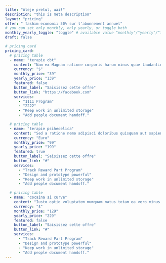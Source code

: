 ```yaml
---
title: "Aleje pretul, uai!"
description: "this is meta description"
layout: "pricing"
offer: " fashim economii 50% sur l'abonnement annuel"
# you can set only monthly, only yearly, or toggle both
monthly_yearly_toggle: "toggle" # available value "monthly"/"yearly"/"toggle"
draft: false

# pricing card
pricing_card:
  # pricing table
  - name: "terapie cbt"
    content: "Nam ex Magnam ratione corporis harum minus quae laudantium, ullam quaerat Illum"
    currency: "$"
    monthly_price: "39"
    yearly_price: "139"
    featured: false
    button_label: "Saisissez cette offre"
    button_link: "https://facebook.com"
    services:
      - "1111 Program"
      - "2222"
      - "Keep work in unlimited storage"
      - "Add people document handoff."

  # pricing table
  - name: "terapie psihedelica"
    content: "Sed a ratione nemo adipisci doloribus quisquam aut sapiente quibusdam illum debitis."
    currency: "Euro"
    monthly_price: "99"
    yearly_price: "199"
    featured: true
    button_label: "Saisissez cette offre"
    button_link: "#"
    services:
      - "Track Reward Part Program"
      - "Design and prototype powerful"
      - "Keep work in unlimited storage"
      - "Add people document handoff."

  # pricing table
  - name: "cocaina si curve"
    content: "Iusto optio voluptatem numquam natus totam ea vero minus nihil libero non!dlhfaslkfjlkdjfjklfdsalkfjds"
    currency: "$"
    monthly_price: "129"
    yearly_price: "229"
    featured: false
    button_label: "Saisissez cette offre"
    button_link: "#"
    services:
      - "Track Reward Part Program"
      - "Design and prototype powerful"
      - "Keep work in unlimited storage"
      - "Add people document handoff."
---
```

